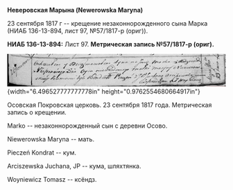 **Неверовская Марына (Newerowska Maryna)**

23 сентября 1817 г -- крещение незаконнорожденного сына Марка (НИАБ
136-13-894, лист 97, №57/1817-р (ориг)).

**НИАБ 136-13-894:** Лист 97. **Метрическая запись №57/1817-р (ориг).**

![](./media/e3566ee28c69b5a643d430a937652cf9efdd263a.png){width="6.496527777777778in"
height="0.9762554680664917in"}

Осовская Покровская церковь. 23 сентября 1817 года. Метрическая запись о
крещении.

Marko -- незаконнорожденный сын с деревни Осовo.

Niewerowska Maryna -- мать.

Pieczeń Kondrat -- кум.

Arciszewska Juchana, JP -- кума, шляхтянка.

Woyniewicz Tomasz -- ксёндз.
